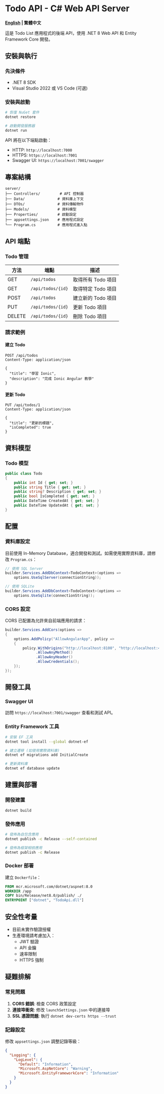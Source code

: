 # Todo API - C# Web API Server

**[English](README.en.md) | 繁體中文**

這是 Todo List 應用程式的後端 API，使用 .NET 8 Web API 和 Entity Framework Core 開發。

## 安裝與執行

### 先決條件

- .NET 8 SDK
- Visual Studio 2022 或 VS Code (可選)

### 安裝與啟動

```bash
# 恢復 NuGet 套件
dotnet restore

# 啟動開發服務器
dotnet run
```

API 將在以下端點啟動：
- HTTP: `http://localhost:7000`
- HTTPS: `https://localhost:7001`
- Swagger UI: `https://localhost:7001/swagger`

## 專案結構

```
server/
├── Controllers/         # API 控制器
├── Data/               # 資料庫上下文
├── DTOs/               # 資料傳輸物件
├── Models/             # 資料模型
├── Properties/         # 啟動設定
├── appsettings.json    # 應用程式設定
└── Program.cs          # 應用程式進入點
```

## API 端點

### Todo 管理

| 方法 | 端點 | 描述 |
|------|------|------|
| GET | `/api/todos` | 取得所有 Todo 項目 |
| GET | `/api/todos/{id}` | 取得特定 Todo 項目 |
| POST | `/api/todos` | 建立新的 Todo 項目 |
| PUT | `/api/todos/{id}` | 更新 Todo 項目 |
| DELETE | `/api/todos/{id}` | 刪除 Todo 項目 |

### 請求範例

#### 建立 Todo
```http
POST /api/todos
Content-Type: application/json

{
  "title": "學習 Ionic",
  "description": "完成 Ionic Angular 教學"
}
```

#### 更新 Todo
```http
PUT /api/todos/1
Content-Type: application/json

{
  "title": "更新的標題",
  "isCompleted": true
}
```

## 資料模型

### Todo 模型
```csharp
public class Todo
{
    public int Id { get; set; }
    public string Title { get; set; }
    public string? Description { get; set; }
    public bool IsCompleted { get; set; }
    public DateTime CreatedAt { get; set; }
    public DateTime UpdatedAt { get; set; }
}
```

## 配置

### 資料庫設定

目前使用 In-Memory Database，適合開發和測試。如需使用實際資料庫，請修改 `Program.cs`：

```csharp
// 使用 SQL Server
builder.Services.AddDbContext<TodoContext>(options =>
    options.UseSqlServer(connectionString));

// 使用 SQLite
builder.Services.AddDbContext<TodoContext>(options =>
    options.UseSqlite(connectionString));
```

### CORS 設定

CORS 已配置為允許來自前端應用的請求：

```csharp
builder.Services.AddCors(options =>
{
    options.AddPolicy("AllowAngularApp", policy =>
    {
        policy.WithOrigins("http://localhost:8100", "http://localhost:4200")
              .AllowAnyMethod()
              .AllowAnyHeader()
              .AllowCredentials();
    });
});
```

## 開發工具

### Swagger UI
訪問 `https://localhost:7001/swagger` 查看和測試 API。

### Entity Framework 工具

```bash
# 安裝 EF 工具
dotnet tool install --global dotnet-ef

# 建立遷移 (如使用實際資料庫)
dotnet ef migrations add InitialCreate

# 更新資料庫
dotnet ef database update
```

## 建置與部署

### 開發建置
```bash
dotnet build
```

### 發佈應用
```bash
# 發佈為自包含應用
dotnet publish -c Release --self-contained

# 發佈為框架相依應用
dotnet publish -c Release
```

### Docker 部署

建立 `Dockerfile`：
```dockerfile
FROM mcr.microsoft.com/dotnet/aspnet:8.0
WORKDIR /app
COPY bin/Release/net8.0/publish/ ./
ENTRYPOINT ["dotnet", "TodoApi.dll"]
```

## 安全性考量

- 目前未實作驗證授權
- 生產環境請考慮加入：
  - JWT 驗證
  - API 金鑰
  - 速率限制
  - HTTPS 強制

## 疑難排解

### 常見問題

1. **CORS 錯誤**: 檢查 CORS 政策設定
2. **連接埠衝突**: 修改 `launchSettings.json` 中的連接埠
3. **SSL 憑證問題**: 執行 `dotnet dev-certs https --trust`

### 記錄設定

修改 `appsettings.json` 調整記錄等級：

```json
{
  "Logging": {
    "LogLevel": {
      "Default": "Information",
      "Microsoft.AspNetCore": "Warning",
      "Microsoft.EntityFrameworkCore": "Information"
    }
  }
}
```
